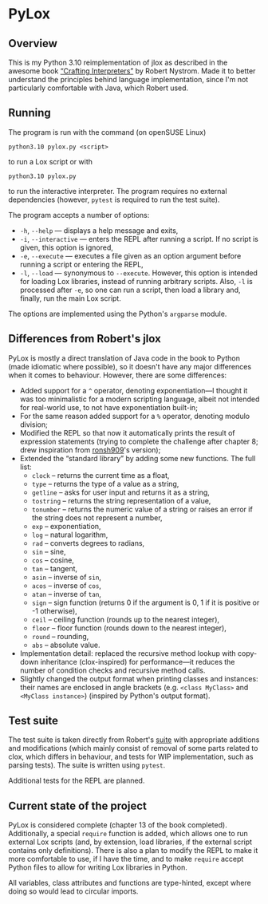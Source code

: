 # PyLox

## Overview

This is my Python 3.10 reimplementation of jlox as described in the awesome book [“Crafting Interpreters”](https://craftinginterpreters.com/) by Robert Nystrom. Made it to better understand the principles behind language implementation, since I'm not particularly comfortable with Java, which Robert used.

## Running

The program is run with the command (on openSUSE Linux)

```console
python3.10 pylox.py <script>
```

to run a Lox script or with

```console
python3.10 pylox.py
```

to run the interactive interpreter. The program requires no external dependencies (however, `pytest` is required to run the test suite).

The program accepts a number of options:
- `-h`, `--help` — displays a help message and exits,
- `-i`, `--interactive` — enters the REPL after running a script. If no script is given, this option is ignored,
- `-e`, `--execute` — executes a file given as an option argument before running a script or entering the REPL,
- `-l`, `--load` — synonymous to `--execute`. However, this option is intended for loading Lox libraries, instead of running arbitrary scripts. Also, `-l` is processed after `-e`, so one can run a script, then load a library and, finally, run the main Lox script.

The options are implemented using the Python's `argparse` module.

## Differences from Robert's jlox

PyLox is mostly a direct translation of Java code in the book to Python (made idiomatic where possible), so it doesn't have any major differences when it comes to behaviour. However, there are some differences:

- Added support for a `^` operator, denoting exponentiation—I thought it was too minimalistic for a modern scripting language, albeit not intended for real-world use, to not have exponentiation built-in;
- For the same reason added support for a `%` operator, denoting modulo division;
- Modified the REPL so that now it automatically prints the result of expression statements (trying to complete the challenge after chapter 8; drew inspiration from [ronsh909](https://github.com/ronsh909)'s version);
- Extended the “standard library” by adding some new functions. The full list:
  * `clock` – returns the current time as a float,
  * `type` – returns the type of a value as a string,
  * `getline` – asks for user input and returns it as a string,
  * `tostring` – returns the string representation of a value,
  * `tonumber` – returns the numeric value of a string or raises an error if the string does not represent a number,
  * `exp` – exponentiation,
  * `log` – natural logarithm,
  * `rad` – converts degrees to radians,
  * `sin` – sine,
  * `cos` – cosine,
  * `tan` – tangent,
  * `asin` – inverse of `sin`,
  * `acos` – inverse of `cos`,
  * `atan` – inverse of `tan`,
  * `sign` – sign function (returns 0 if the argument is 0, 1 if it is positive or -1 otherwise),
  * `ceil` – ceiling function (rounds up to the nearest integer),
  * `floor` – floor function (rounds down to the nearest integer),
  * `round` – rounding,
  * `abs` – absolute value.
- Implementation detail: replaced the recursive method lookup with copy-down inheritance (clox-inspired) for performance—it reduces the number of condition checks and recursive method calls.
- Slightly changed the output format when printing classes and instances: their names are enclosed in angle brackets (e.g. `<class MyClass>` and `<MyClass instance>`) (inspired by Python's output format).

## Test suite

The test suite is taken directly from Robert's [suite](https://github.com/munificent/craftinginterpreters/tree/master/test) with appropriate additions and modifications (which mainly consist of removal of some parts related to clox, which differs in behaviour, and tests for WIP implementation, such as parsing tests). The suite is written using `pytest`.

Additional tests for the REPL are planned.

## Current state of the project

PyLox is considered complete (chapter 13 of the book completed). Additionally, a special `require` function is added, which allows one to run external Lox scripts (and, by extension, load libraries, if the external script contains only definitions). There is also a plan to modify the REPL to make it more comfortable to use, if I have the time, and to make `require` accept Python files to allow for writing Lox libraries in Python.

All variables, class attributes and functions are type-hinted, except where doing so would lead to circular imports.
